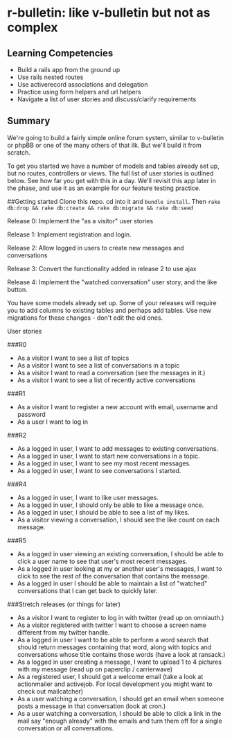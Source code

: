 # r-bulletin: like v-bulletin but not as complex

## Learning Competencies

* Build a rails app from the ground up
* Use rails nested routes
* Use activerecord associations and delegation
* Practice using form helpers and url helpers
* Navigate a list of user stories and discuss/clarify requirements

## Summary
We're going to build a fairly simple online forum system, similar to v-bulletin or phpBB or one of the many others of that ilk. But we'll build it from scratch.

To get you started we have a number of models and tables already set up, but no routes, controllers or views. The full list of user stories is outlined below. See how far you get with this in a day. We'll revisit this app later in the phase, and use it as an example for our feature testing practice.

##Getting started
Clone this repo. cd into it and ```bundle install```. Then ```rake db:drop && rake db:create && rake db:migrate && rake db:seed```

Release 0: Implement the "as a visitor" user stories

Release 1: Implement registration and login.

Release 2: Allow logged in users to create new messages and conversations

Release 3: Convert the functionality added in release 2 to use ajax

Release 4: Implement the "watched conversation" user story, and the like button. 

You have some models already set up. Some of your releases will require you to add columns to existing tables and perhaps add tables. Use new migrations for these changes - don't edit the old ones.

User stories

###R0
* As a visitor I want to see a list of topics
* As a visitor I want to see a list of conversations in a topic
* As a visitor I want to read a conversation (see the messages in it.)
* As a visitor I want to see a list of recently active conversations

###R1
* As a visitor I want to register a new account with email, username and password
* As a user I want to log in

###R2
* As a logged in user, I want to add messages to existing conversations.
* As a logged in user, I want to start new conversations in a topic.
* As a logged in user, I want to see my most recent messages.
* As a logged in user, I want to see conversations I started.

###R4
* As a logged in user, I want to like user messages.
* As a logged in user, I should only be able to like a message once.
* As a logged in user, I should be able to see a list of my likes.
* As a visitor viewing a conversation, I should see the like count on each message.

###R5
* As a logged in user viewing an existing conversation, I should be able to click a user name to see that user's most recent messages.
* As a logged in user looking at my or another user's messages, I want to click to see the rest of the conversation that contains the message.
* As a logged in user I should be able to maintain a list of "watched" conversations that I can get back to quickly later.

###Stretch releases (or things for later)
* As a visitor I want to register to log in with twitter (read up on omniauth.)
* As a visitor registered with twitter I want to choose a screen name different from my twitter handle.
* As a logged in user I want to be able to perform a word search that should return messages containing that word, along with topics and conversations whose title contains those words (have a look at ransack.)
* As a logged in user creating a message, I want to upload 1 to 4 pictures with my message (read up on paperclip / carrierwave)
* As a registered user, I should get a welcome email (take a look at actionmailer and activejob. For local development you might want to check out mailcatcher)
* As a user watching a conversation, I should get an email when someone posts a message in that conversation (look at cron.)
* As a user watching a conversation, I should be able to click a link in the mail say "enough already" with the emails and turn them off for a single conversation or all conversations.
